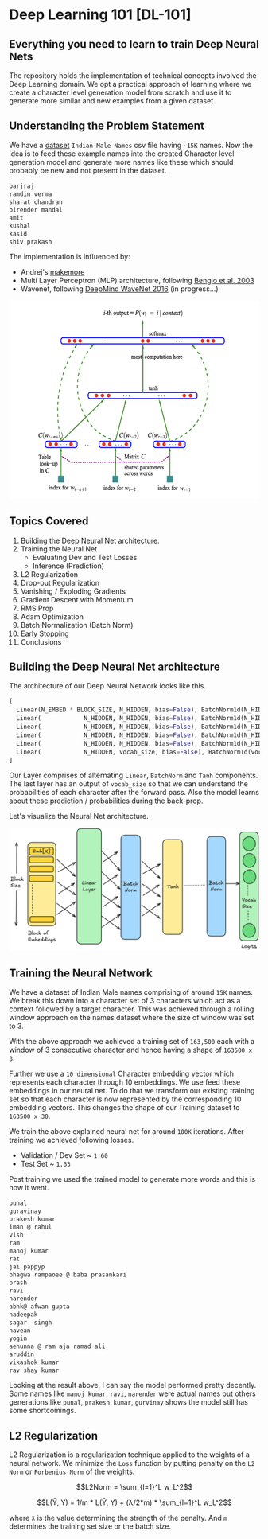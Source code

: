 # Deep Learning 101 [DL-101]
## Everything you need to learn to train Deep Neural Nets 

The repository holds the implementation of technical concepts involved the Deep Learning domain. We opt a practical approach of learning where we create a character level generation model from scratch and use it to generate more similar and new examples from a given dataset.

## Understanding the Problem Statement

We have a [dataset](https://gist.github.com/mbejda/7f86ca901fe41bc14a63) `Indian Male Names` csv file having `~15K` names. Now the idea is to feed these example names into the created Character level generation model and generate more names like these which should probably be new and not present in the dataset.

```
barjraj
ramdin verma
sharat chandran
birender mandal
amit
kushal
kasid
shiv prakash
```

The implementation is influenced by:

  - Andrej's [makemore](https://github.com/karpathy/makemore/)
  - Multi Layer Perceptron (MLP) architecture, following [Bengio et al. 2003](https://www.jmlr.org/papers/volume3/bengio03a/bengio03a.pdf)
  - Wavenet, following [DeepMind WaveNet 2016](https://arxiv.org/abs/1609.03499) (in progress...)


<img src="/media/mlp.png" width=600 height=400>


## Topics Covered

1. Building the Deep Neural Net architecture.
2. Training the Neural Net
    - Evaluating Dev and Test Losses
    - Inference (Prediction)
3. L2 Regularization
4. Drop-out Regularization
5. Vanishing / Exploding Gradients
6. Gradient Descent with Momentum
7. RMS Prop
8. Adam Optimization 
9. Batch Normalization (Batch Norm)
10. Early Stopping
11. Conclusions

## Building the Deep Neural Net architecture

The architecture of our Deep Neural Network looks like this.

```python
[
  Linear(N_EMBED * BLOCK_SIZE, N_HIDDEN, bias=False), BatchNorm1d(N_HIDDEN), Tanh(),
  Linear(            N_HIDDEN, N_HIDDEN, bias=False), BatchNorm1d(N_HIDDEN), Tanh(),
  Linear(            N_HIDDEN, N_HIDDEN, bias=False), BatchNorm1d(N_HIDDEN), Tanh(),
  Linear(            N_HIDDEN, N_HIDDEN, bias=False), BatchNorm1d(N_HIDDEN), Tanh(),
  Linear(            N_HIDDEN, N_HIDDEN, bias=False), BatchNorm1d(N_HIDDEN), Tanh(),
  Linear(            N_HIDDEN, vocab_size, bias=False), BatchNorm1d(vocab_size),
]
```

Our Layer comprises of alternating `Linear`, `BatchNorm` and `Tanh` components. The last layer has an output of `vocab_size` so that we can understand the probabilities of each character after the forward pass. Also the model learns about these prediction / probabilities during the back-prop.

Let's visualize the Neural Net architecture.

![neural-net-arch](./media/neural-net.png)


## Training the Neural Network

We have a dataset of Indian Male names comprising of around `15K` names. We break this down into a character set of 3 characters which act as a context followed by a target character. This was achieved through a rolling window approach on the names dataset where the size of window was set to 3.

With the above approach we achieved a training set of `163,500` each with a window of 3 consecutive character and hence having a shape of `163500 x 3`.

Further we use a `10 dimensional` Character embedding vector which represents each character through 10 embeddings. We use feed these embeddings in our neural net. To do that we transform  our existing training set so that each character is now represented by the corresponding 10 embedding vectors. This changes the shape of our Training dataset to `163500 x 30`.

We train the above explained neural net for around `100K` iterations. After training we achieved following losses.

  - Validation / Dev Set ~ `1.60`
  - Test Set ~ `1.63`

Post training we used the trained model to generate more words and this is how it went.

```
punal
guravinay
prakesh kumar
iman @ rahul
vish
ram
manoj kumar
rat
jai pappyp
bhagwa rampaoee @ baba prasankari
prash
ravi
narender
abhk@ afwan gupta
nadeepak
sagar  singh
navean
yogin
aehunna @ ram aja ramad ali
aruddin
vikashok kumar
rav shay kumar
```

Looking at the result above, I can say the model performed pretty decently. Some names like `manoj kumar`, `ravi`, `narender` were actual names but others generations like `punal`, `prakesh kumar`, `gurvinay` shows the model still has some shortcomings.


## L2 Regularization

L2 Regularization is a regularization technique applied to the weights of a neural network. We minimize the `Loss` function by putting penalty on the `L2 Norm` or `Forbenius Norm` of the weights.

```math
L2Norm = \sum_{l=1}^L w_L^2
```

```math
L(Ŷ, Y) = 1/m * L(Ŷ, Y) + (ƛ/2*m) * \sum_{l=1}^L w_L^2
```

where `ƛ` is the value determining the strength of the penalty. And `m` determines the training set size or the batch size.
